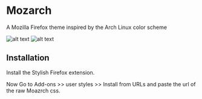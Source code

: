 # Mozarch
A Mozilla Firefox theme inspired by the Arch Linux color scheme

![alt text][img1]
![alt text][img2]

[img1]: http://i.imgur.com/jqW6P1I.png
[img2]: http://i.imgur.com/2vZ5TnN.png


## Installation
Install the Stylish Firefox extension. 

Now Go to Add-ons >> user styles >> Install from URLs and paste the url of the raw Moazrch css.
